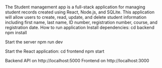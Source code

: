 The  Student management app is a full-stack application for managing student records created using React, Node.js, and SQLite. This application will allow users to create, read, update, and delete student information including first name, last name, ID number, registration number, course, and registration date.
 How to run application
 Install dependencies:
 cd backend
npm install

Start the server
npm run dev

Start the React application:
cd frontend
npm start

Backend API on http://localhost:5000
Frontend on http://localhost:3000
